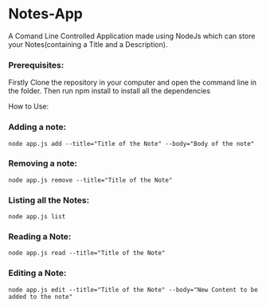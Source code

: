# Notes-App
A Comand Line Controlled Application made using NodeJs which can store your Notes(containing a Title and a Description).

### Prerequisites: 
Firstly Clone the repository in your computer and open the command line in the folder.
Then run npm install to install all the dependencies

How to Use: 
### Adding a note: 
```node app.js add --title="Title of the Note" --body="Body of the note"```

### Removing a note:
```node app.js remove --title="Title of the Note"```

### Listing all the Notes: 
```node app.js list```

### Reading a Note: 
```node app.js read --title="Title of the Note"```

### Editing a Note: 
```node app.js edit --title="Title of the Note" --body="New Content to be added to the note"```

